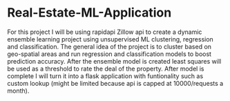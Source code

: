# Real-Estate-ML-Application
 
For this project I will be using rapidapi Zillow api to create a dynamic ensemble learning project using unsupervised ML clustering, regression and classification. The general idea of the project is to cluster based on geo-spatial areas and run regression and classification models to boost prediction accuracy. After the ensemble model is created least squares will be used as a threshold to rate the deal of the property. After model is complete I will turn it into a flask application with funtionality such as custom lookup (might be limited because api is capped at 10000/requests a month). 
